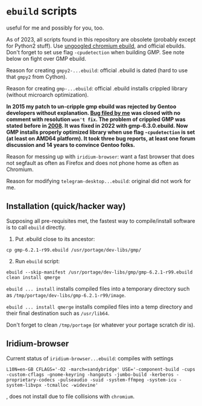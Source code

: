 # `ebuild` scripts

useful for me and possibly for you, too.

As of 2023, all scripts found in this repository are obsolete (probably except for Python2 stuff). Use [ungoogled chromium ebuild](https://gpo.zugaina.org/www-client/ungoogled-chromium), and official ebuilds. Don't forget to set use flag `-cpudetection` when building GMP. See note below on fight over GMP ebuild.

Reason for creating `gmpy2-...ebuild`: official .ebuild is dated (hard to use that `gmpy2` from Cython).

Reason for creating `gmp-...ebuild`: official .ebuild installs crippled library (without microarch optimization).

**In 2015 my patch to un-cripple gmp ebuild was rejected by Gentoo developers without explanation. [Bug filed by me](https://bugs.gentoo.org/545442) was closed with no comment with resolution `won't fix`. The problem of crippled GMP was stated before in [2008](https://bugs.gentoo.org/235697). It was fixed in 2022 with gmp-6.3.0.ebuild. Now GMP installs properly optimized library when use flag `-cpudetection` is set (at least on AMD64 platform). It took three bug reports, at least one forum discussion and 14 years to convince Gentoo folks.**

Reason for messing up with `iridium-browser`: want a fast browser that does not segfault as often as Firefox and does not phone home as often as Chromium.

Reason for modifying `telegram-desktop...ebuild`: original did not work for me.

## Installation (quick/hacker way)

Supposing all pre-requisites met, the fastest way to compile/install software is to call `ebuild` directly.

1. Put .ebuild close to its ancestor:
```
cp gmp-6.2.1-r99.ebuild /usr/portage/dev-libs/gmp/
```

2. Run `ebuild` script:
```
ebuild --skip-manifest /usr/portage/dev-libs/gmp/gmp-6.2.1-r99.ebuild clean install qmerge
```

`ebuild ... install` installs compiled files into a temporary directory such as `/tmp/portage/dev-libs/gmp-6.2.1-r99/image`.

`ebuild ... install qmerge` installs compiled files into a temp directory and their final destination such as `/usr/lib64`.

Don't forget to clean `/tmp/portage` (or whatever your portage scratch dir is).

## Iridium-browser

Current status of `iridium-browser...ebuild`: compiles with settings
```
L10N=en-GB CFLAGS='-O2 -march=sandybridge' USE='-component-build -cups -custom-cflags -gnome-keyring -hangouts -jumbo-build -kerberos -proprietary-codecs -pulseaudio -suid -system-ffmpeg -system-icu -system-libvpx -tcmalloc -widevine'

```
, does not install due to file collisions with `chromium`.
